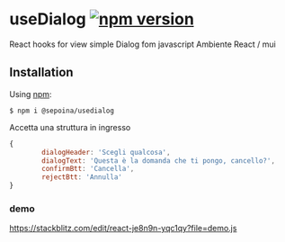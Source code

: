 # useDialog [![npm version](https://img.shields.io/npm/v/react-universal-hooks.svg?style=flat)](https://www.npmjs.org/package/react-universal-hooks) 
React hooks for view simple Dialog fom javascript
Ambiente React / mui

Installation
-----------
Using [npm](https://www.npmjs.com/):

    $ npm i @sepoina/usedialog


Accetta una struttura in ingresso
```js
{
        dialogHeader: 'Scegli qualcosa',
        dialogText: 'Questa è la domanda che ti pongo, cancello?',
        confirmBtt: 'Cancella',
        rejectBtt: 'Annulla'
}
```

### demo
https://stackblitz.com/edit/react-je8n9n-yqc1qy?file=demo.js

